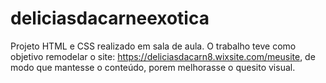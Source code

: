 # deliciasdacarneexotica
Projeto HTML e CSS realizado em sala de aula.
O trabalho teve como objetivo remodelar o site: https://deliciasdacarn8.wixsite.com/meusite, de modo que mantesse o conteúdo, porem melhorasse o quesito visual.
